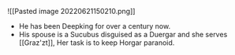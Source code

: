 ![[Pasted image 20220621150210.png]]


- He has been Deepking for over a century now.
- His spouse is a Sucubus disguised as a Duergar and she serves [[Graz'zt]], Her task is to keep Horgar paranoid.

